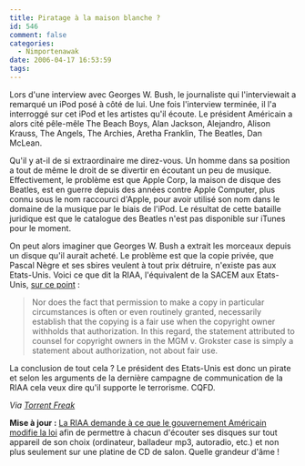 ```yaml
---
title: Piratage à la maison blanche ?
id: 546
comment: false
categories:
  - Nimportenawak
date: 2006-04-17 16:53:59
tags:
---
```


Lors d'une interview avec Georges W. Bush, le journaliste qui l'interviewait a remarqué un iPod posé à côté de lui. Une fois l'interview terminée, il l'a interroggé sur cet iPod et les artistes qu'il écoute. Le président Américain a alors cité pêle-mêle The Beach Boys, Alan Jackson, Alejandro, Alison Krauss, The Angels, The Archies, Aretha Franklin, The Beatles, Dan McLean.

Qu'il y at-il de si extraordinaire me direz-vous. Un homme dans sa position a tout de même le droit de se divertir en écoutant un peu de musique. Effectivement, le problème est que Apple Corp, la maison de disque des Beatles, est en guerre depuis des années contre Apple Computer, plus connu sous le nom raccourci d'Apple, pour avoir utilisé son nom dans le domaine de la musique par le biais de l'iPod. Le résultat de cette bataille juridique est que le catalogue des Beatles n'est pas disponible sur iTunes pour le moment.

On peut alors imaginer que Georges W. Bush a extrait les morceaux depuis un disque qu'il aurait acheté. Le problème est que la copie privée, que Pascal Nègre et ses sbires veulent à tout prix détruire, n'existe pas aux Etats-Unis. Voici ce que dit la RIAA, l'équivalent de la SACEM aux Etats-Unis,  [sur ce point](http://www.eff.org/deeplinks/archives/004409.php)&nbsp;:
 > Nor does the fact that permission to make a copy in particular circumstances is often or even routinely granted, necessarily establish that the copying is a fair use when the copyright owner withholds that authorization. In this regard, the statement attributed to counsel for copyright owners in the MGM v. Grokster case is simply a statement about authorization, not about fair use. 

La conclusion de tout cela&nbsp;? Le président des Etats-Unis est donc un pirate et selon les arguments de la dernière campagne de communication de la RIAA cela veux dire qu'il supporte le terrorisme. CQFD.

_Via [Torrent Freak](http://torrentfreak.com/george-bush-vs-the-riaa/)_

**Mise à jour :** [La RIAA demande à ce que le gouvernement Américain modifie la loi](http://techdirt.com/articles/20060509/1726202.shtml) afin de permettre à chacun d'écouter ses disques sur tout appareil de son choix (ordinateur, balladeur mp3, autoradio, etc.) et non plus seulement sur une platine de CD de salon. Quelle grandeur d'âme&nbsp;!